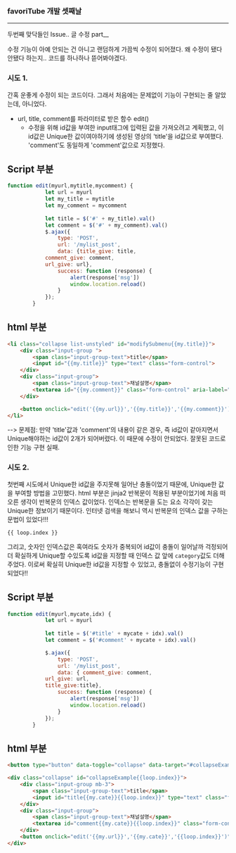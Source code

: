 ### favoriTube 개발 셋째날
<hr>

두번째 맞닥들인 Issue.. 글 수정 part__

수정 기능이 아예 안되는 건 아니고 랜덤하게 가끔씩 수정이 되어졌다. 왜 수정이 됐다 안됐다 하는지.. 코드를 하나하나 뜯어봐야겠다.



### 시도 1.

간혹 운좋게 수정이 되는 코드이다. 그래서 처음에는 문제없이 기능이 구현되는 줄 알았는데, 아니었다.

- url, title, comment를 파라미터로 받은 함수 edit()
	- 수정을 위해 id값을 부여한 input태그에 입력된 값을 가져오려고 계획했고, 이 id값은 Unique한 값이여야하기에 생성된 영상의 'title'을 id값으로 부여했다. 'comment'도 동일하게 'comment'값으로 지정했다.


## Script 부분

 
```javascript 
function edit(myurl,mytitle,mycomment) {
            let url = myurl
            let my_title = mytitle
            let my_comment = mycomment
            
            let title = $('#' + my_title).val()
            let comment = $('#' + my_comment).val()
            $.ajax({
                type: 'POST',
                url: '/mylist_post',
                data: {title_give: title, 
			comment_give: comment,
			url_give: url},
                success: function (response) {
                    alert(response['msg'])
                    window.location.reload()
                }
            });
        }
```

## html 부분

```html
<li class="collapse list-unstyled" id="modifySubmenu{{my.title}}">
	<div class="input-group ">
		<span class="input-group-text">title</span>
		<input id="{{my.title}}" type="text" class="form-control">
	</div>
	<div class="input-group">
		<span class="input-group-text">채널설명</span>
		<textarea id="{{my.comment}}" class="form-control" aria-label="With textarea"></textarea>
	</div>

	<button onclick="edit('{{my.url}}','{{my.title}}','{{my.comment}}')">수정 완료</button>
</li>
```
--> 문제점: 만약 'title'값과 'comment'의 내용이 같은 경우, 즉 id값이 같아지면서 Unique해야하는 id값이 2개가 되어버렸다. 이 때문에 수정이 안되었다. 잘못된 코드로 인한 기능 구현 실패.




### 시도 2.
첫번째 시도에서 Unique한 id값을 주지못해 일어난 충돌이었기 때문에, Unique한 값을 부여할 방법을 고민했다. html 부분은 jinja2 반복문이 적용된 부분이었기에 처음 떠오른 생각이 반복문의 인덱스 값이었다. 인덱스는 반복문을 도는 요소 각각이 갖는 Unique한 정보이기 때문이다. 인터넷 검색을 해보니 역시 반복문의 인덱스 값을 구하는 문법이 있었다!!!

 `{{ loop.index }}`

그리고, 숫자인 인덱스값은 혹여라도 숫자가 중복되어 id값이 충돌이 일어날까 걱정되어 더 확실하게 Unique할 수있도록 id값을 지정할 때 인덱스 값 앞에 `category`값도 더해주었다. 이로써 확실히 Unique한 id값을 지정할 수 있었고, 충돌없이 수정기능이 구현되었다!!

## Script 부분


```javascript
function edit(myurl,mycate,idx) {
            let url = myurl
            
            let title = $('#title' + mycate + idx).val()
            let comment = $('#comment' + mycate + idx).val()

            $.ajax({
                type: 'POST',
                url: '/mylist_post',
                data: { comment_give: comment, 
			url_give: url, 
			title_give:title},
                success: function (response) {
                    alert(response['msg'])
                    window.location.reload()
                }
            });
        }
```
## html 부분

```html
<button type="button" data-toggle="collapse" data-target="#collapseExample{{loop.index}}" aria-expanded="false" aria-controls="collapseExample">수정하기</button><button onclick="delete_post('{{my.url}}')">삭제</button>

<div class="collapse" id="collapseExample{{loop.index}}">
	<div class="input-group mb-3">
		<span class="input-group-text">title</span>
		<input id="title{{my.cate}}{{loop.index}}" type="text" class="form-control">
	</div>
	<div class="input-group">
		<span class="input-group-text">채널설명</span>
		<textarea id="comment{{my.cate}}{{loop.index}}" class="form-control" aria-label="With textarea"></textarea>
	</div>
	<button onclick="edit('{{my.url}}','{{my.cate}}','{{loop.index}}')"> 수정 완료</button>
</div>
```